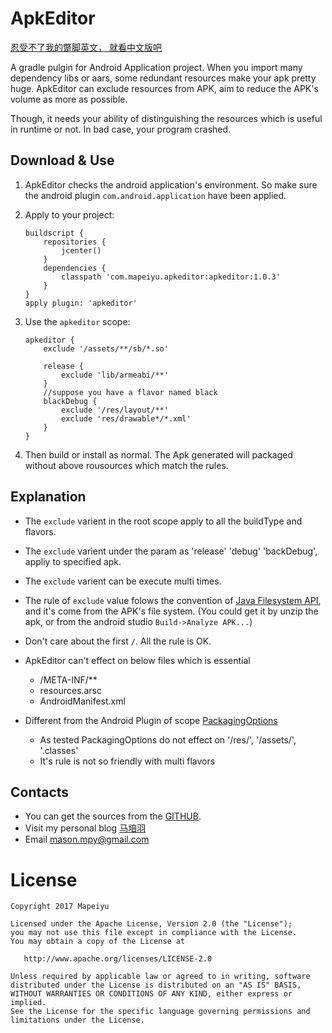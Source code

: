 ApkEditor
========

[忍受不了我的蹩脚英文， 就看中文版吧](README_CH.md)

A gradle pulgin for Android Application project. When you import many dependency libs or aars, some redundant resources make your apk pretty huge. 
ApkEditor can exclude resources from APK, aim to reduce the APK's volume as more as possible.

Though, it needs your ability of distinguishing the resources which is useful in runtime  or not. In bad case, your program crashed.

Download & Use
--------

1. ApkEditor checks the android application's environment. So make sure the android plugin `com.android.application` have been applied.

2. Apply to your project:

	```
	buildscript {
	    repositories {
	        jcenter()
	    }
	    dependencies {
	        classpath 'com.mapeiyu.apkeditor:apkeditor:1.0.3'
	    }
	}
	apply plugin: 'apkeditor'
	```
3. Use the `apkeditor` scope:

	```
	apkeditor {
        exclude '/assets/**/sb/*.so'

        release {
            exclude 'lib/armeabi/**'
        }
        //suppose you have a flavor named black
        blackDebug {
            exclude '/res/layout/**'
            exclude 'res/drawable*/*.xml'
        }
    }
	```
4. Then build or install as normal. The Apk generated will packaged without above rousources which match the rules.

Explanation
----------

* The `exclude` varient in the root scope apply to all the buildType and flavors.
* The `exclude` varient under the param as 'release' 'debug' 'backDebug', appliy to specified apk.
* The `exclude` varient can be execute multi times.
* The rule of `exclude` value folows the convention of [Java Filesystem API][1], and it's come from the APK's file system. (You could get it by unzip the apk, or from the android studio `Build->Analyze APK...`) 
* Don't care about the first `/`. All the rule is OK.
* ApkEditor can't effect on below files which is essential

	* /META-INF/**
	* resources.arsc
	* AndroidManifest.xml

* Different from the Android Plugin of scope [PackagingOptions][2]

	* As tested PackagingOptions do not effect on '/res/', '/assets/', '.classes'
	* It's rule is not so friendly with multi flavors

Contacts
---------

* You can get the sources from the [GITHUB][3].
* Visit my personal blog [马培羽][4]
* Email [mason.mpy@gmail.com](mason.mpy@gmail.com)

License
=======

    Copyright 2017 Mapeiyu

    Licensed under the Apache License, Version 2.0 (the "License");
    you may not use this file except in compliance with the License.
    You may obtain a copy of the License at

       http://www.apache.org/licenses/LICENSE-2.0

    Unless required by applicable law or agreed to in writing, software
    distributed under the License is distributed on an "AS IS" BASIS,
    WITHOUT WARRANTIES OR CONDITIONS OF ANY KIND, either express or implied.
    See the License for the specific language governing permissions and
    limitations under the License.


 [1]: https://docs.oracle.com/javase/8/docs/api/java/nio/file/FileSystem.html#getPathMatcher-java.lang.String-
 [2]: http://google.github.io/android-gradle-dsl/current/com.android.build.gradle.internal.dsl.PackagingOptions.html
 [3]: https://github.com/masonTool/ApkEditor
 [4]: http://www.mapeiyu.com

